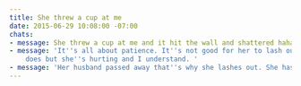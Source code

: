 ```yaml
---
title: She threw a cup at me
date: 2015-06-29 10:08:00 -07:00
chats:
- message: She threw a cup at me and it hit the wall and shattered haha
- message: 'It''s all about patience. It''s not good for her to lash out the way she
    does but she''s hurting and I understand. '
- message: 'Her husband passed away that''s why she lashes out. She has her bad days. '
---
```


